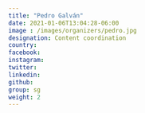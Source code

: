 ```yaml
---
title: "Pedro Galván"
date: 2021-01-06T13:04:28-06:00
image : /images/organizers/pedro.jpg
designation: Content coordination
country: 
facebook: 
instagram: 
twitter: 
linkedin: 
github: 
group: sg
weight: 2
---
```



